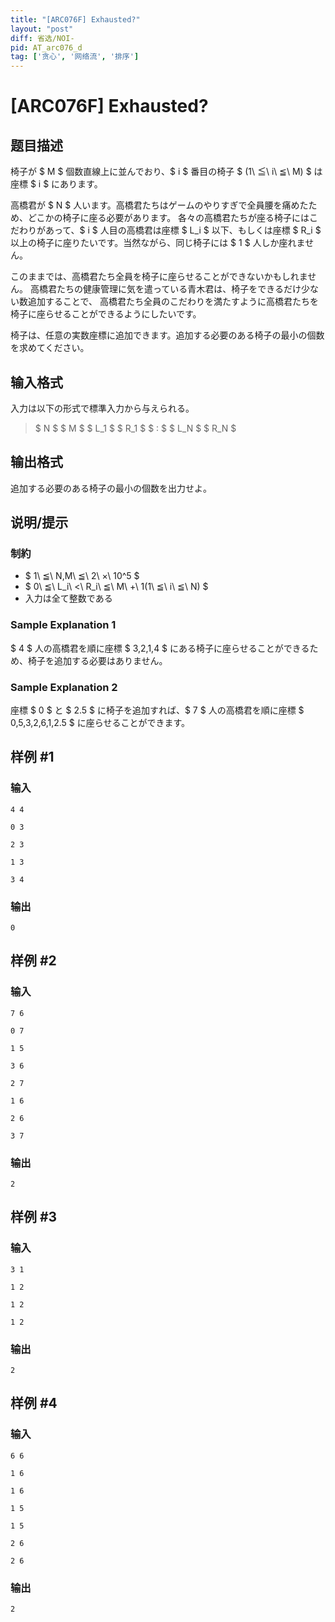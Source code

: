```yaml
---
title: "[ARC076F] Exhausted?"
layout: "post"
diff: 省选/NOI-
pid: AT_arc076_d
tag: ['贪心', '网络流', '排序']
---
```


# [ARC076F] Exhausted?

## 题目描述

[problemUrl]: https://atcoder.jp/contests/arc076/tasks/arc076_d

椅子が $ M $ 個数直線上に並んでおり、$ i $ 番目の椅子 $ (1\ ≦\ i\ ≦\ M) $ は座標 $ i $ にあります。

高橋君が $ N $ 人います。高橋君たちはゲームのやりすぎで全員腰を痛めたため、どこかの椅子に座る必要があります。 各々の高橋君たちが座る椅子にはこだわりがあって、$ i $ 人目の高橋君は座標 $ L_i $ 以下、もしくは座標 $ R_i $ 以上の椅子に座りたいです。当然ながら、同じ椅子には $ 1 $ 人しか座れません。

このままでは、高橋君たち全員を椅子に座らせることができないかもしれません。 高橋君たちの健康管理に気を遣っている青木君は、椅子をできるだけ少ない数追加することで、 高橋君たち全員のこだわりを満たすように高橋君たちを椅子に座らせることができるようにしたいです。

椅子は、任意の実数座標に追加できます。追加する必要のある椅子の最小の個数を求めてください。

## 输入格式

入力は以下の形式で標準入力から与えられる。

> $ N $ $ M $ $ L_1 $ $ R_1 $ $ : $ $ L_N $ $ R_N $

## 输出格式

追加する必要のある椅子の最小の個数を出力せよ。

## 说明/提示

### 制約

- $ 1\ ≦\ N,M\ ≦\ 2\ ×\ 10^5 $
- $ 0\ ≦\ L_i\ <\ R_i\ ≦\ M\ +\ 1(1\ ≦\ i\ ≦\ N) $
- 入力は全て整数である

### Sample Explanation 1

$ 4 $ 人の高橋君を順に座標 $ 3,2,1,4 $ にある椅子に座らせることができるため、椅子を追加する必要はありません。

### Sample Explanation 2

座標 $ 0 $ と $ 2.5 $ に椅子を追加すれば、$ 7 $ 人の高橋君を順に座標 $ 0,5,3,2,6,1,2.5 $ に座らせることができます。

## 样例 #1

### 输入

```
4 4
0 3
2 3
1 3
3 4
```

### 输出

```
0
```

## 样例 #2

### 输入

```
7 6
0 7
1 5
3 6
2 7
1 6
2 6
3 7
```

### 输出

```
2
```

## 样例 #3

### 输入

```
3 1
1 2
1 2
1 2
```

### 输出

```
2
```

## 样例 #4

### 输入

```
6 6
1 6
1 6
1 5
1 5
2 6
2 6
```

### 输出

```
2
```

